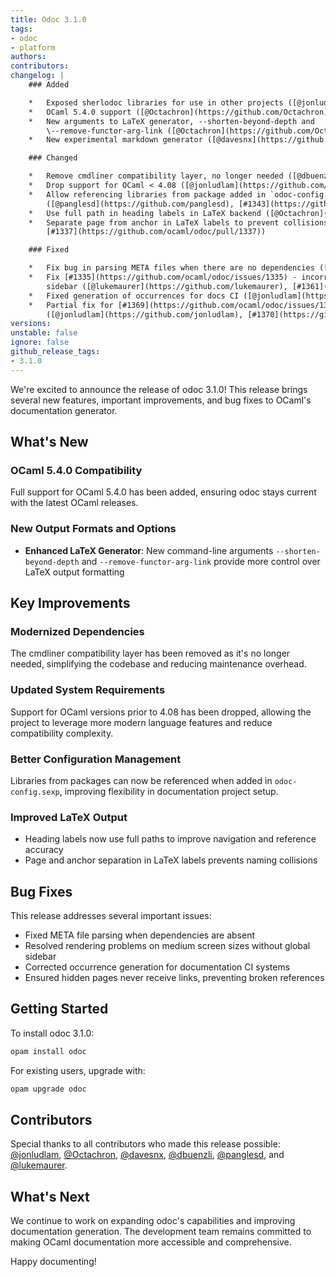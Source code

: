 ```yaml
---
title: Odoc 3.1.0
tags:
- odoc
- platform
authors:
contributors:
changelog: |
    ### Added

    *   Exposed sherlodoc libraries for use in other projects ([@jonludlam](https://github.com/jonludlam), [#1349](https://github.com/ocaml/odoc/pull/1349))
    *   OCaml 5.4.0 support ([@Octachron](https://github.com/Octachron), [#1355](https://github.com/ocaml/odoc/pull/1355))
    *   New arguments to LaTeX generator, --shorten-beyond-depth and  
        \--remove-functor-arg-link ([@Octachron](https://github.com/Octachron), [#1337](https://github.com/ocaml/odoc/pull/1337))
    *   New experimental markdown generator ([@davesnx](https://github.com/davesnx), [#1341](https://github.com/ocaml/odoc/pull/1341))

    ### Changed

    *   Remove cmdliner compatibility layer, no longer needed ([@dbuenzli](https://github.com/dbuenzli), [#1328](https://github.com/ocaml/odoc/pull/1328))
    *   Drop support for OCaml < 4.08 ([@jonludlam](https://github.com/jonludlam), [#1300](https://github.com/ocaml/odoc/pull/1300))
    *   Allow referencing libraries from package added in `odoc-config.sexp`  
        ([@panglesd](https://github.com/panglesd), [#1343](https://github.com/ocaml/odoc/pull/1343))
    *   Use full path in heading labels in LaTeX backend ([@Octachron](https://github.com/Octachron), [#1332](https://github.com/ocaml/odoc/pull/1332))
    *   Separate page from anchor in LaTeX labels to prevent collisions ([@Octachron](https://github.com/Octachron),  
        [#1337](https://github.com/ocaml/odoc/pull/1337))

    ### Fixed

    *   Fix bug in parsing META files when there are no dependencies ([@jonludlam](https://github.com/jonludlam), [#1352](https://github.com/ocaml/odoc/pull/1352))
    *   Fix [#1335](https://github.com/ocaml/odoc/issues/1335) - incorrect rendering when on medium screen size with no global  
        sidebar ([@lukemaurer](https://github.com/lukemaurer), [#1361](https://github.com/ocaml/odoc/pull/1361))
    *   Fixed generation of occurrences for docs CI ([@jonludlam](https://github.com/jonludlam), [#1362](https://github.com/ocaml/odoc/pull/1362))
    *   Partial fix for [#1369](https://github.com/ocaml/odoc/issues/1369) - ensure that we never create a link to a hidden page  
        ([@jonludlam](https://github.com/jonludlam), [#1370](https://github.com/ocaml/odoc/pull/1370))
versions:
unstable: false
ignore: false
github_release_tags:
- 3.1.0
---
```


We're excited to announce the release of odoc 3.1.0! This release brings several new features, important improvements, and bug fixes to OCaml's documentation generator.

## What's New

### OCaml 5.4.0 Compatibility
Full support for OCaml 5.4.0 has been added, ensuring odoc stays current with the latest OCaml releases.

### New Output Formats and Options
- **Enhanced LaTeX Generator**: New command-line arguments `--shorten-beyond-depth` and `--remove-functor-arg-link` provide more control over LaTeX output formatting

## Key Improvements

### Modernized Dependencies
The cmdliner compatibility layer has been removed as it's no longer needed, simplifying the codebase and reducing maintenance overhead.

### Updated System Requirements  
Support for OCaml versions prior to 4.08 has been dropped, allowing the project to leverage more modern language features and reduce compatibility complexity.

### Better Configuration Management
Libraries from packages can now be referenced when added in `odoc-config.sexp`, improving flexibility in documentation project setup.

### Improved LaTeX Output
- Heading labels now use full paths to improve navigation and reference accuracy
- Page and anchor separation in LaTeX labels prevents naming collisions

## Bug Fixes

This release addresses several important issues:
- Fixed META file parsing when dependencies are absent
- Resolved rendering problems on medium screen sizes without global sidebar
- Corrected occurrence generation for documentation CI systems  
- Ensured hidden pages never receive links, preventing broken references

## Getting Started

To install odoc 3.1.0:

```bash
opam install odoc
```

For existing users, upgrade with:

```bash
opam upgrade odoc
```

## Contributors

Special thanks to all contributors who made this release possible: [@jonludlam](https://github.com/jonludlam), [@Octachron](https://github.com/Octachron), [@davesnx](https://github.com/davesnx), [@dbuenzli](https://github.com/dbuenzli), [@panglesd](https://github.com/panglesd), and [@lukemaurer](https://github.com/lukemaurer).

## What's Next

We continue to work on expanding odoc's capabilities and improving documentation generation. The development team remains committed to making OCaml documentation more accessible and comprehensive.

Happy documenting!
